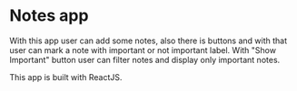 # Notes app

With this app user can add some notes, also there is buttons and with that user can mark a note with important or not important label. With "Show Important" button user can filter notes and display only important notes.

This app is built with ReactJS.
